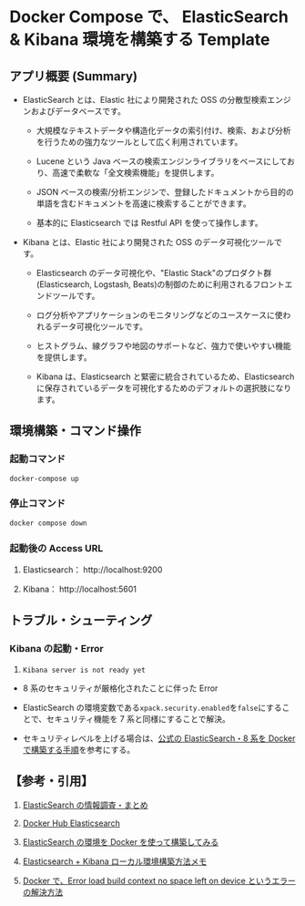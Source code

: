 # Docker Compose で、 ElasticSearch & Kibana 環境を構築する Template

## アプリ概要 (Summary)

- ElasticSearch とは、Elastic 社により開発された OSS の分散型検索エンジンおよびデータベースです。

  - 大規模なテキストデータや構造化データの索引付け、検索、および分析を行うための強力なツールとして広く利用されています。

  - Lucene という Java ベースの検索エンジンライブラリをベースにしており、高速で柔軟な「全文検索機能」を提供します。

  - JSON ベースの検索/分析エンジンで、登録したドキュメントから目的の単語を含むドキュメントを高速に検索することができます。

  - 基本的に Elasticsearch では Restful API を使って操作します。

- Kibana とは、Elastic 社により開発された OSS のデータ可視化ツールです。

  - Elasticsearch のデータ可視化や、"Elastic Stack"のプロダクト群(Elasticsearch, Logstash, Beats)の制御のために利用されるフロントエンドツールです。

  - ログ分析やアプリケーションのモニタリングなどのユースケースに使われるデータ可視化ツールです。

  - ヒストグラム、線グラフや地図のサポートなど、強力で使いやすい機能を提供します。

  - Kibana は、Elasticsearch と緊密に統合されているため、Elasticsearch に保存されているデータを可視化するためのデフォルトの選択肢になります。

## 環境構築・コマンド操作

### 起動コマンド

```bash
docker-compose up
```

### 停止コマンド

```bash
docker compose down
```

### 起動後の Access URL

1. Elasticsearch： http://localhost:9200

2. Kibana： http://localhost:5601

## トラブル・シューティング

### Kibana の起動・Error

1. `Kibana server is not ready yet`

- 8 系のセキュリティが厳格化されたことに伴った Error

- ElasticSearch の環境変数である`xpack.security.enabled`を`false`にすることで、セキュリティ機能を 7 系と同様にすることで解決。

- セキュリティレベルを上げる場合は、[公式の ElasticSearch・8 系を Docker で構築する手順](https://www.elastic.co/guide/en/elasticsearch/reference/8.0/docker.html)を参考にする。

## 【参考・引用】

1. [ElasticSearch の情報調査・まとめ](https://zenn.dev/manase/scraps/23cedb41bf364b)

2. [Docker Hub Elasticsearch](https://hub.docker.com/_/elasticsearch/)

3. [ElasticSearch の環境を Docker を使って構築してみる](https://zenn.dev/komisan19/articles/f752c0d0299a92)

4. [Elasticsearch + Kibana ローカル環境構築方法メモ](https://qiita.com/KWS_0901/items/c300b5ee010cb48dbaa3)

5. [Docker で、Error load build context no space left on device というエラーの解決方法](https://zenn.dev/aiq_dev/articles/931a8f58f80359)
